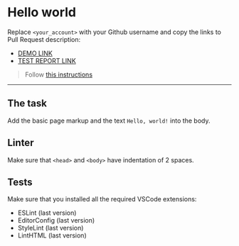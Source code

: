 # Hello world

Replace `<your_account>` with your Github username and copy the links to Pull Request description:
- [DEMO LINK](https://DominikaKarmel.github.io/layout_hello-world/)
- [TEST REPORT LINK](https://DominikaKarmel.github.io/layout_hello-world/report/html_report/)

> Follow [this instructions](https://mate-academy.github.io/layout_task-guideline/#how-to-solve-the-layout-tasks-on-github)
___

## The task

Add the basic page markup and the text `Hello, world!` into the body.

## Linter

Make sure that `<head>` and `<body>` have indentation of 2 spaces.

## Tests

Make sure that you installed all the required VSCode extensions:

- ESLint (last version)
- EditorConfig (last version)
- StyleLint (last version)
- LintHTML (last version)
